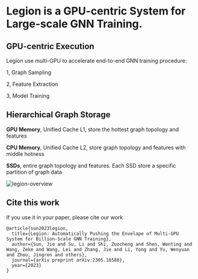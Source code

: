 # Legion is a GPU-centric System for Large-scale GNN Training.
## GPU-centric Execution
Legion use multi-GPU to accelerate end-to-end GNN training procedure:

1, Graph Sampling

2, Feature Extraction

3, Model Training

## Hierarchical Graph Storage

**GPU Memory**, Unified Cache L1, store the hottest graph topology and features

**CPU Memory**, Unified Cache L2, store graph topology and features with middle hotness

**SSDs**, entire graph topology and features. Each SSD store a specific partition of graph data


![legion-overview](https://github.com/RC4ML/Legion/assets/109936863/c06564d5-21ae-47b2-844e-2c29b234b6b2)


## Cite this work
If you use it in your paper, please cite our work

```
@article{sun2023legion,
  title={Legion: Automatically Pushing the Envelope of Multi-GPU System for Billion-Scale GNN Training},
  author={Sun, Jie and Su, Li and Shi, Zuocheng and Shen, Wenting and Wang, Zeke and Wang, Lei and Zhang, Jie and Li, Yong and Yu, Wenyuan and Zhou, Jingren and others},
  journal={arXiv preprint arXiv:2305.16588},
  year={2023}
}
```
